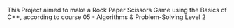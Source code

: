 This Project aimed to make a Rock Paper Scissors Game using the Basics of C++, according to course 05 - Algorithms & Problem-Solving Level 2
